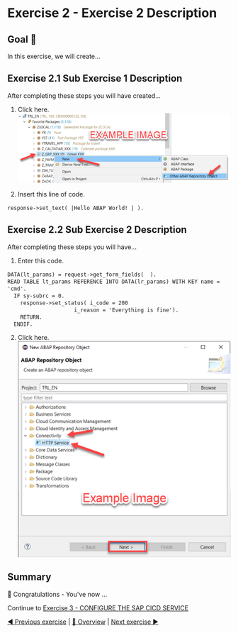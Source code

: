 # Exercise 2 - Exercise 2 Description

## Goal 🎯

In this exercise, we will create...

## Exercise 2.1 Sub Exercise 1 Description

After completing these steps you will have created...

1. Click here.
<br>![](/exercises/ex2/images/02_01_0010.png)

2.	Insert this line of code.
```abap
response->set_text( |Hello ABAP World! | ). 
```



## Exercise 2.2 Sub Exercise 2 Description

After completing these steps you will have...

1.	Enter this code.
```abap
DATA(lt_params) = request->get_form_fields(  ).
READ TABLE lt_params REFERENCE INTO DATA(lr_params) WITH KEY name = 'cmd'.
  IF sy-subrc = 0.
    response->set_status( i_code = 200
                     i_reason = 'Everything is fine').
    RETURN.
  ENDIF.

```

2.	Click here.
<br>![](/exercises/ex2/images/02_02_0010.png)

## Summary

🎉 Congratulations - You've now ...

Continue to [Exercise 3 - CONFIGURE THE SAP CICD SERVICE](../ex3/README.md)

[◀ Previous exercise](../ex1/README.md) | [🔼 Overview](../../README.md) | [Next exercise ▶](../ex3/README.md)
